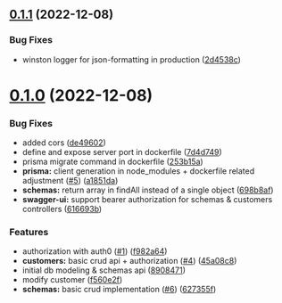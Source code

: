 ## [0.1.1](https://github.com/vecinity/customeric-server/compare/0.1.0...0.1.1) (2022-12-08)


### Bug Fixes

* winston logger for json-formatting in production ([2d4538c](https://github.com/vecinity/customeric-server/commit/2d4538c3afc7e37c801b679ad3df97fdd97f2d07))



# [0.1.0](https://github.com/vecinity/customeric-server/compare/89084715f8b12f227bcc54c1685266feaa51644b...0.1.0) (2022-12-08)


### Bug Fixes

* added cors ([de49602](https://github.com/vecinity/customeric-server/commit/de49602bbce098976cef7e18a0770bbe908f86f9))
* define and expose server port in dockerfile ([7d4d749](https://github.com/vecinity/customeric-server/commit/7d4d749e2585867ed369a7fc1652194ce28cd2ad))
* prisma migrate command in dockerfile ([253b15a](https://github.com/vecinity/customeric-server/commit/253b15a601ac4cc08a34931b278cfb337e3896eb))
* **prisma:** client generation in node_modules + dockerfile related adjustment ([#5](https://github.com/vecinity/customeric-server/issues/5)) ([a1851da](https://github.com/vecinity/customeric-server/commit/a1851da2ab464bb4db0daecc426293e6026ffc20))
* **schemas:** return array in findAll instead of a single object ([698b8af](https://github.com/vecinity/customeric-server/commit/698b8afd414568dcdfbe8191c8443d2ac737a54a))
* **swagger-ui:** support bearer authorization for schemas & customers controllers ([616693b](https://github.com/vecinity/customeric-server/commit/616693bc43ea97461e420997e9aab65c4703d68c))


### Features

* authorization with auth0 ([#1](https://github.com/vecinity/customeric-server/issues/1)) ([f982a64](https://github.com/vecinity/customeric-server/commit/f982a64fdfbc169f9e40854fcfd4f766909a5d40))
* **customers:** basic crud api + authorization ([#4](https://github.com/vecinity/customeric-server/issues/4)) ([45a08c8](https://github.com/vecinity/customeric-server/commit/45a08c8c07bb518a7db357bb9689454cdc18df67))
* initial db modeling & schemas api ([8908471](https://github.com/vecinity/customeric-server/commit/89084715f8b12f227bcc54c1685266feaa51644b))
* modify customer ([f560e2f](https://github.com/vecinity/customeric-server/commit/f560e2fb75a3c9c1817b375914d2c477a976cd95))
* **schemas:** basic crud implementation ([#6](https://github.com/vecinity/customeric-server/issues/6)) ([627355f](https://github.com/vecinity/customeric-server/commit/627355ff202608c8dd2d70f45e8a07659d3b954e))



